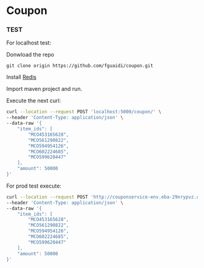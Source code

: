 # Coupon 


### TEST

For localhost test:

Donwload the repo
```git
git clone origin https://github.com/fguaidi/coupon.git
```

Install [Redis](https://redis.io/topics/quickstart)

Import maven project and run. 

Execute the next curl:

```sh
curl --location --request POST 'localhost:5000/coupon/' \
--header 'Content-Type: application/json' \
--data-raw '{
    "item_ids": [
        "MCO453165628",
        "MCO561290822",
        "MCO594954126",
        "MCO602224685",
        "MCO599620447"
    ],
    "amount": 50000
}'
```

For prod test execute:

```sh
curl --location --request POST 'http://couponservice-env.eba-29nrypvz.us-east-1.elasticbeanstalk.com/coupon/' \
--header 'Content-Type: application/json' \
--data-raw '{
    "item_ids": [
        "MCO453165628",
        "MCO561290822",
        "MCO594954126",
        "MCO602224685",
        "MCO599620447"
    ],
    "amount": 50000
}'
```